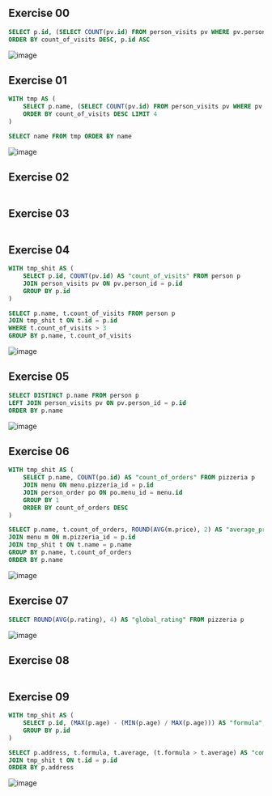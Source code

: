 ## Exercise 00
```sql
SELECT p.id, (SELECT COUNT(pv.id) FROM person_visits pv WHERE pv.person_id = p.id) AS "count_of_visits" FROM person p
ORDER BY count_of_visits DESC, p.id ASC
```
![image](https://github.com/b0ryakha/SQL/assets/47691726/beb4a7ad-15d4-4392-a798-b0feddc5c4b6)

## Exercise 01
```sql
WITH tmp AS (
	SELECT p.name, (SELECT COUNT(pv.id) FROM person_visits pv WHERE pv.person_id = p.id) AS "count_of_visits" FROM person p
	ORDER BY count_of_visits DESC LIMIT 4
)

SELECT name FROM tmp ORDER BY name
```
![image](https://github.com/b0ryakha/SQL/assets/47691726/ae9f3522-cdcf-4ef4-82e2-afe240c224cd)


## Exercise 02
```sql

```

## Exercise 03
```sql

```

## Exercise 04
```sql
WITH tmp_shit AS (
	SELECT p.id, COUNT(pv.id) AS "count_of_visits" FROM person p
	JOIN person_visits pv ON pv.person_id = p.id
	GROUP BY p.id
)

SELECT p.name, t.count_of_visits FROM person p
JOIN tmp_shit t ON t.id = p.id
WHERE t.count_of_visits > 3
GROUP BY p.name, t.count_of_visits
```
![image](https://github.com/b0ryakha/SQL/assets/47691726/40c23e34-08fc-4a6b-ad7e-dde50501edde)

## Exercise 05
```sql
SELECT DISTINCT p.name FROM person p
LEFT JOIN person_visits pv ON pv.person_id = p.id
ORDER BY p.name
```
![image](https://github.com/b0ryakha/SQL/assets/47691726/3b84c74e-71b2-406c-898c-0f5987fafa11)

## Exercise 06
```sql
WITH tmp_shit AS (
	SELECT p.name, COUNT(po.id) AS "count_of_orders" FROM pizzeria p
	JOIN menu ON menu.pizzeria_id = p.id
	JOIN person_order po ON po.menu_id = menu.id
	GROUP BY 1
	ORDER BY count_of_orders DESC
)

SELECT p.name, t.count_of_orders, ROUND(AVG(m.price), 2) AS "average_price", MAX(m.price) AS "max_price", MIN(m.price) AS "min_price" FROM pizzeria p
JOIN menu m ON m.pizzeria_id = p.id
JOIN tmp_shit t ON t.name = p.name
GROUP BY p.name, t.count_of_orders
ORDER BY p.name
```
![image](https://github.com/b0ryakha/SQL/assets/47691726/1c4ab9e7-b254-437a-903a-a054a1918e8f)

## Exercise 07
```sql
SELECT ROUND(AVG(p.rating), 4) AS "global_rating" FROM pizzeria p
```
![image](https://github.com/b0ryakha/SQL/assets/47691726/3a0c03eb-3b9b-492f-a6e8-0642ec1b6839)

## Exercise 08
```sql

```

## Exercise 09
```sql
WITH tmp_shit AS (
	SELECT p.id, (MAX(p.age) - (MIN(p.age) / MAX(p.age))) AS "formula", ROUND(AVG(p.age), 2) AS "average" FROM person p
	GROUP BY p.id
)

SELECT p.address, t.formula, t.average, (t.formula > t.average) AS "comprasion" FROM person p
JOIN tmp_shit t ON t.id = p.id
ORDER BY p.address
```
![image](https://github.com/b0ryakha/SQL/assets/47691726/0aef5a87-a716-4ef9-b8bf-69edbe0b0ee2)
